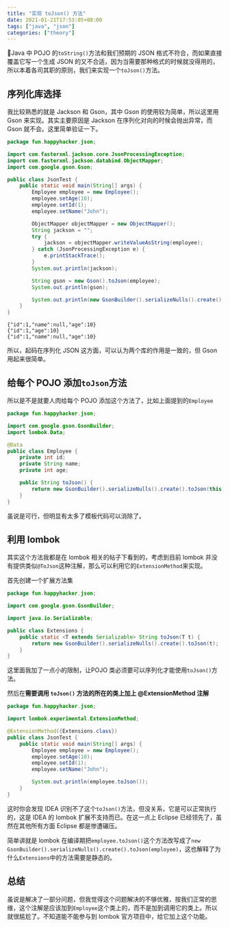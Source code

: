 ```yaml
---
title: "实现 toJson() 方法"
date: 2021-01-21T17:53:05+08:00
tags: ["java", "json"]
categories: ["theory"]
---
```


Java 中 POJO 的`toString()`方法和我们预期的 JSON 格式不符合，而如果直接覆盖它写一个生成 JSON 的又不合适，因为当需要那种格式的时候就没得用的，所以本着各司其职的原则，我们来实现一个`toJson()`方法。

<!--more-->

## 序列化库选择

我比较熟悉的就是 Jackson 和 Gson，其中 Gson 的使用较为简单，所以这里用 Gson 来实现。其实主要原因是 Jackson 在序列化对向的时候会抛出异常，而 Gson 就不会。这里简单验证一下。

```java
package fun.happyhacker.json;

import com.fasterxml.jackson.core.JsonProcessingException;
import com.fasterxml.jackson.databind.ObjectMapper;
import com.google.gson.Gson;

public class JsonTest {
    public static void main(String[] args) {
        Employee employee = new Employee();
        employee.setAge(10);
        employee.setId(1);
        employee.setName("John");

        ObjectMapper objectMapper = new ObjectMapper();
        String jackson = "";
        try {
            jackson = objectMapper.writeValueAsString(employee);
        } catch (JsonProcessingException e) {
            e.printStackTrace();
        }
        System.out.println(jackson);

        String gson = new Gson().toJson(employee);
        System.out.println(gson);

        System.out.println(new GsonBuilder().serializeNulls().create().toJson(employee));
    }
}
```

```text
{"id":1,"name":null,"age":10}
{"id":1,"age":10}
{"id":1,"name":null,"age":10}
```

所以，起码在序列化 JSON 这方面，可以认为两个库的作用是一致的，但 Gson 用起来很简单。

## 给每个 POJO 添加`toJson`方法

所以是不是就要人肉给每个 POJO 添加这个方法了，比如上面提到的`Employee`

```java
package fun.happyhacker.json;

import com.google.gson.GsonBuilder;
import lombok.Data;

@Data
public class Employee {
    private int id;
    private String name;
    private int age;

    public String toJson() {
        return new GsonBuilder().serializeNulls().create().toJson(this);
    }
}
```

虽说是可行，但明显有太多了模板代码可以消除了。

## 利用 lombok

其实这个方法我都是在 lombok 相关的帖子下看到的，考虑到目前 lombok 并没有提供类似`@ToJson`这种注解，那么可以利用它的`ExtensionMethod`来实现。

首先创建一个扩展方法集

```java
package fun.happyhacker.json;

import com.google.gson.GsonBuilder;

import java.io.Serializable;

public class Extensions {
    public static <T extends Serializable> String toJson(T t) {
        return new GsonBuilder().serializeNulls().create().toJson(t);
    }
}
```

这里面我加了一点小的限制，让POJO 类必须要可以序列化才能使用`toJson()`方法。

然后在**需要调用 `toJson()` 方法的所在的类上加上 @ExtensionMethod 注解**

```java
package fun.happyhacker.json;

import lombok.experimental.ExtensionMethod;

@ExtensionMethod({Extensions.class})
public class JsonTest {
    public static void main(String[] args) {
        Employee employee = new Employee();
        employee.setAge(10);
        employee.setId(1);
        employee.setName("John");

        System.out.println(employee.toJson());
    }
}
```

这时你会发现 IDEA 识别不了这个`toJson()`方法，但没关系，它是可以正常执行的，这是 IDEA 的 lombok 扩展不支持而已。在这一点上 Eclipse 已经领先了，虽然在其他所有方面 Eclipse 都是惨遭碾压。

简单讲就是 lombok 在编译期把`employee.toJson()`这个方法改写成了`new GsonBuilder().serializeNulls().create().toJson(employee)`，这也解释了为什么`Extensions`中的方法需要是静态的。

## 总结

虽说是解决了一部分问题，但我觉得这个问题解决的不够优雅，按我们正常的思维，这个注解是应该加到`Employee`这个类上的，而不是加到调用它的类上。所以就很尴尬了。不知道能不能参与到 lombok 官方项目中，给它加上这个功能。
